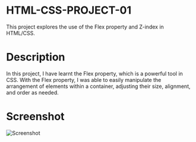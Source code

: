 # HTML-CSS-PROJECT-01

This project explores the use of the Flex property and Z-index in HTML/CSS.

# Description

In this project, I have learnt the Flex property, which is a powerful tool in CSS. With the Flex property, I was able to easily manipulate the arrangement of elements within a container, adjusting their size, alignment, and order as needed.


# Screenshot

![Screenshot ](https://github.com/user-attachments/assets/d2bcf80d-2d01-4e80-8df5-e092fe826af4)
